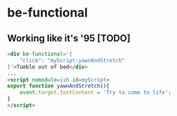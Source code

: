 # be-functional

## Working like it's '95 [TODO]

```html
<div be-functional='{
    "click": "myScript:yawnAndStretch"
}'>Tumble out of bed</div>
...
<script nomodule=ish id=myScript>
export function yawnAndStretch(){
    event.target.textContent = 'Try to come to life';
}
</script>
```